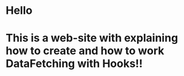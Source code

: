 # Hello
# This is a web-site with explaining how to create and how to work DataFetching with Hooks!!
